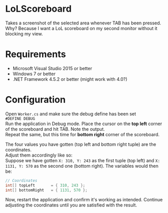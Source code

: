 # LoLScoreboard
Takes a screenshot of the selected area whenever TAB has been pressed.  
Why? Because I want a LoL scoreboard on my second monitor without it blocking my view.

# Requirements
* Microsoft Visual Studio 2015 or better
* Windows 7 or better
* .NET Framework 4.5.2 or better (might work with 4.0?)

# Configuration
Open `Worker.cs` and make sure the debug define has been set  
`#DEFINE DEBUG`  
Run the application in Debug mode. Place the cursor on the **top left** corner of the scoreboard and hit TAB. Note the output.  
Repeat the same, but this time for **bottom right** corner of the scoreboard.  

The four values you have gotten (top left and bottom right tuple) are the coordinates.  
Adjust them accordingly like so:  
Suppose we have gotten `X: 310, Y: 243` as the first tuple (top left) and `X: 1131, Y: 570` as the second one (bottom right).
The variables would then be:
```cs
// Coordinates
int[] topLeft       = { 310, 243 };
int[] bottomRight   = { 1131, 570 };
```

Now, restart the application and confirm it's working as intended. Continue adjusting the coordinates until you are satisfied with the result.
